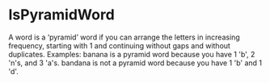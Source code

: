 # IsPyramidWord

A word is a ‘pyramid’ word if you can arrange the letters in increasing frequency, starting with 1 and continuing without gaps and without duplicates.
Examples:
banana is a pyramid word because you have 1 'b', 2 'n's, and 3 'a's.
bandana is not a pyramid word because you have 1 'b' and 1 'd'.
